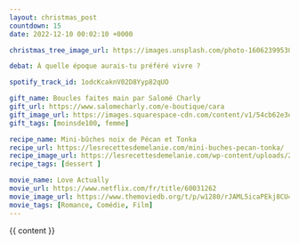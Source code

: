 ```yaml
---
layout: christmas_post
countdown: 15
date: 2022-12-10 00:02:10 +0000

christmas_tree_image_url: https://images.unsplash.com/photo-1606239953094-bf4fcb8d28b0?crop=entropy&cs=tinysrgb&fit=max&fm=jpg&ixid=MnwyNzc3MTF8MHwxfHNlYXJjaHwyN3x8Y2hyaXN0bWFzJTIwdHJlZXxlbnwwfDF8fHwxNjcwNjM3MzU5&ixlib=rb-4.0.3&q=80&w=1080

debat: À quelle époque aurais-tu préféré vivre ?

spotify_track_id: 1odcKcaknV02D8Yyp82qUO

gift_name: Boucles faites main par Salomé Charly
gift_url: https://www.salomecharly.com/e-boutique/cara
gift_image_url: https://images.squarespace-cdn.com/content/v1/54cb62e3e4b0a44a7709f5f2/1632204508936-Z0ADUJFKEPBI3IGCXKOZ/_MG_2495.jpg?format=1500w
gift_tags: [moinsde100, femme]

recipe_name: Mini-bûches noix de Pécan et Tonka
recipe_url: https://lesrecettesdemelanie.com/mini-buches-pecan-tonka/
recipe_image_url: https://lesrecettesdemelanie.com/wp-content/uploads/2020/12/mini-buches-tonka-pecan-146-lesrecettesdemelanie-photographe-culinaire-1900x2846.jpg
recipe_tags: [dessert ]

movie_name: Love Actually
movie_url: https://www.netflix.com/fr/title/60031262
movie_image_url: https://www.themoviedb.org/t/p/w1280/rJAML5icaPEkj8CU4wLHjpL4RWd.jpg
movie_tags: [Romance, Comédie, Film]
---
```


{{ content }}

